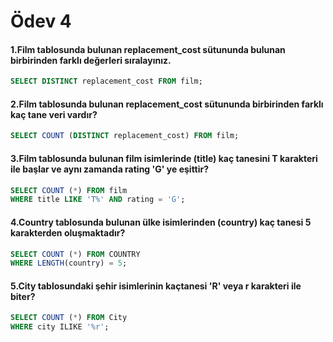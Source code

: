# Ödev 4
#### 1.Film tablosunda bulunan replacement_cost sütununda bulunan birbirinden farklı değerleri sıralayınız.
```sql
SELECT DISTINCT replacement_cost FROM film; 
```
#### 2.Film tablosunda bulunan replacement_cost sütununda birbirinden farklı kaç tane veri vardır?
```sql
SELECT COUNT (DISTINCT replacement_cost) FROM film; 
```
#### 3.Film tablosunda bulunan film isimlerinde (title) kaç tanesini T karakteri ile başlar ve aynı zamanda rating 'G' ye eşittir?
```sql
SELECT COUNT (*) FROM film 
WHERE title LIKE 'T%' AND rating = 'G';
```
#### 4.Country tablosunda bulunan ülke isimlerinden (country) kaç tanesi 5 karakterden oluşmaktadır?
```sql
SELECT COUNT (*) FROM COUNTRY 
WHERE LENGTH(country) = 5;
```
#### 5.City tablosundaki şehir isimlerinin kaçtanesi 'R' veya r karakteri ile biter?
```sql
SELECT COUNT (*) FROM City 
WHERE city ILIKE '%r';
```
